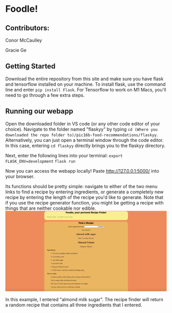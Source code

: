 # Foodle! 
## Contributors:
Conor McCaulley

Gracie Ge

## Getting Started
Download the entire repository from this site and make sure you have flask and tensorflow installed on your machine.
To install flask, use the command line and enter `pip install Flask`. For Tensorflow to work on M1 Macs, you'll need to go through a few extra steps. 

## Running our webapp
Open the downloaded folder in VS code (or any other code editor of your choice). Navigate to the folder named "flaskyy" by typing `cd (Where you downloaded the repo folder to)/pic16b-food-recommendations/flaskyy`. Alternatively, you can just open a terminal window through the code editor. In this case, entering `cd flaskyy` directly brings you to the flaskyy directory. 

Next, enter the following lines into your terminal:
`export FLASK_ENV=development`
`flask run`

Now you can access the webapp locally! Paste http://127.0.0.1:5000/ into your browser.

Its functions should be pretty simple: navigate to either of the two menu links to find a recipe by entering ingredients, or generate a completely new recipe by entering the length of the recipe you'd like to generate. Note that if you use the recipe generator function, you might be getting a recipe with things that are neither cookable nor edible.
![finder.png](/flaskyy/finder.png)

In this example, I entered "almond milk sugar". The recipe finder will return a random recipe that contains all three ingredients that I entered. 
